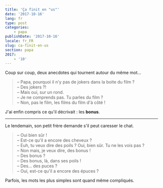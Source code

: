```yaml
---
title: 'Ça finit en "us"'
date: '2017-10-16'
lang: fr
type: post
categories:
    - papa
publishDate: '2017-10-16'
locale: fr_FR
slug: ca-finit-en-us
section: papa
2017:
    - '10'
---
```


Coup sur coup, deux anecdotes qui tournent autour du même mot…

<!--more-->

> – Papa, pourquoi il n'y pas de jokers dans la boite du film ?  
> – Des jokers ?!  
> – Mais oui, sur un rond.  
> – Je ne comprends pas. Tu parles du film ?  
> – Non, pas le film, les films du film d'à côté !  

J'ai enfin compris ce qu'il décrivait : les **bonus**.

***

Le lendemain, son petit frère demande s'il peut caresser le chat.

> – Oui bien sûr !  
> – Est-ce qu'il a encore des cheveux ?  
> – Euh, tu veux dire des poils ? Oui, bien sûr. Tu ne les vois pas ?  
> – Non mais, je veux dire, des bonus !  
> – Des bonus ?  
> – Des bonus, là, dans ses poils !  
> – Des… des puces ?  
> – Oui, est-ce qu'il a encore des épuces ?  

Parfois, les mots les plus simples sont quand même compliqués.